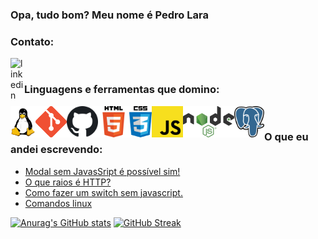 ### Opa, tudo bom? Meu nome é Pedro Lara

### Contato: 
<a target="_blank" href="https://www.linkedin.com/in/pedro-lucas-de-oliveira-lara-387130204/"><img align="left" alt="linkedin" width="22px" src="https://cdn.jsdelivr.net/npm/simple-icons@3.13.0/icons/linkedin.svg"></a>
<br>

### Linguagens e ferramentas que domino:
<img align="left" alt="GITHUB" height="50px" src="https://raw.githubusercontent.com/PLLara/doc/main/linux.png">
<img align="left" alt="GIT" height="50px" src="https://raw.githubusercontent.com/PLLara/doc/main/git.png">
<img align="left" alt="GITHUB" height="50px" src="https://raw.githubusercontent.com/PLLara/doc/main/github.png">
<img align="left" alt="HTML5" height="50px" src="https://raw.githubusercontent.com/PLLara/doc/main/html5.png">
<img align="left" alt="CSS3" height="50px" src="https://raw.githubusercontent.com/PLLara/doc/main/css5.png">
<img align="left" alt="JAVASCRIPT" height="50px" src="https://raw.githubusercontent.com/PLLara/doc/main/javascript.png">
<img align="left" alt="NODEJS" height="50px" src="https://raw.githubusercontent.com/PLLara/doc/main/nodejs.png">
<img align="left" alt="GITHUB" height="50px" src="https://raw.githubusercontent.com/PLLara/doc/main/postgres.png">
<br>

### O que eu andei escrevendo:
<!-- BLOG-POST-LIST:START -->
- [Modal sem JavasSript é possível sim!](https://pllara.medium.com/modal-sem-javassript-%C3%A9-poss%C3%ADvel-sim-57f8c7e7f5da?source=rss-54eeae4f7ec6------2)
- [O que raios é HTTP?](https://pllara.medium.com/o-que-raios-%C3%A9-http-2253511490bc?source=rss-54eeae4f7ec6------2)
- [Como fazer um switch sem javascript.](https://pllara.medium.com/como-fazer-um-switch-sem-javascript-a5b25981a21f?source=rss-54eeae4f7ec6------2)
- [Comandos linux](https://pllara.medium.com/comandos-linux-4db7307c17b7?source=rss-54eeae4f7ec6------2)
<!-- BLOG-POST-LIST:END -->

[![Anurag's GitHub stats](https://github-readme-stats.vercel.app/api?username=PLLara)](https://github.com/anuraghazra/github-readme-stats)
[![GitHub Streak](http://github-readme-streak-stats.herokuapp.com?user=PLLara&hide_border=true)](https://git.io/streak-stats)
